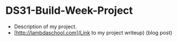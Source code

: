 # DS31-Build-Week-Project

- Description of my project.
- [http://lambdaschool.com](Link to my project writeup) (blog post)
